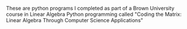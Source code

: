 These are python programs I completed as part of a Brown University course in Linear Algebra
Python programming called "Coding the Matrix: Linear Algebra Through Computer Science Applications"